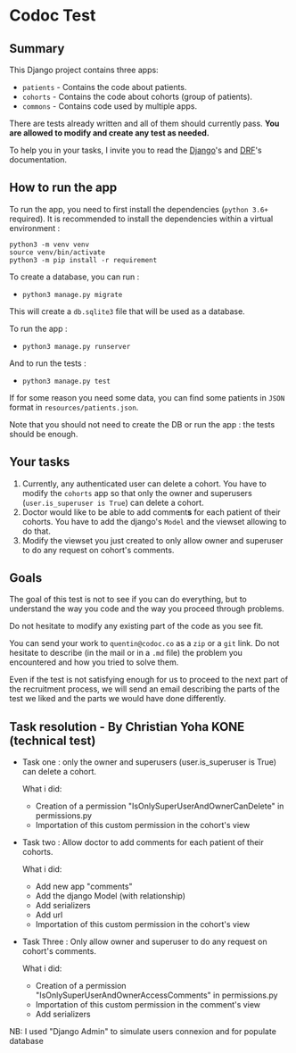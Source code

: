 # Codoc Test

## Summary

This Django project contains three apps:

* `patients` - Contains the code about patients.
* `cohorts` - Contains the code about cohorts (group of patients).
* `commons` - Contains code used by multiple apps.

There are tests already written and all of them should currently pass. **You are allowed
to modify and create any test as needed.**

To help you in your tasks, I invite you to read the [Django](https://docs.djangoproject.com/en/4.0/)'s
and [DRF](https://www.django-rest-framework.org/)'s documentation.

## How to run the app

To run the app, you need to first install the dependencies (`python 3.6+` required). It is recommended
to install the dependencies within a virtual environment :

```shell
python3 -m venv venv
source venv/bin/activate
python3 -m pip install -r requirement
```

To create a database, you can run :

* `python3 manage.py migrate`

This will create a `db.sqlite3` file that will be used as a database.

To run the app :

* `python3 manage.py runserver`

And to run the tests :

* `python3 manage.py test`

If for some reason you need some data, you can find some patients in `JSON` format in
`resources/patients.json`.

Note that you should not need to create the DB or run the app : the tests should be enough.

## Your tasks

1. Currently, any authenticated user can delete a cohort. You have to modify the
    `cohorts` app so that only the owner and superusers (`user.is_superuser is True`) can delete a
    cohort.
2. Doctor would like to be able to add comment**s** for each patient of their cohorts. You have to
    add the django's `Model` and the viewset allowing to do that.
3. Modify the viewset you just created to only allow owner and superuser to do any request on
    cohort's comments.

## Goals

The goal of this test is not to see if you can do everything, but to understand the way you code
and the way you proceed through problems.

Do not hesitate to modify any existing part of the code as you see fit.

You can send your work to `quentin@codoc.co` as a `zip` or a `git` link. Do not hesitate to describe
(in the mail or in a `.md` file) the problem you encountered and how you tried to solve them.

Even if the test is not satisfying enough for us to proceed to the next part of the recruitment
process, we will send an email describing the parts of the test we liked and the parts we would have
done differently.



## Task resolution - By Christian Yoha KONE (technical test)

* Task one : only the owner and superusers (user.is_superuser is True) can delete a cohort.

  What i did: 
  * Creation of a permission "IsOnlySuperUserAndOwnerCanDelete" in permissions.py
  * Importation of this custom permission in the cohort's view

    
* Task two : Allow doctor to add comments for each patient of their cohorts.

  What i did: 
  * Add new app "comments"
  * Add the django Model (with relationship)
  * Add serializers
  * Add url
  * Importation of this custom permission in the cohort's view


* Task Three : Only allow owner and superuser to do any request on cohort's comments.

  What i did: 
  * Creation of a permission "IsOnlySuperUserAndOwnerAccessComments" in permissions.py
  * Importation of this custom permission in the comment's view
  * Add serializers

NB: I used "Django Admin" to simulate users connexion and for populate database